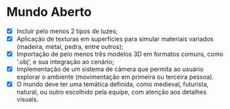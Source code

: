 # Mundo Aberto

- [x] Incluir pelo menos 2 tipos de luzes;
- [X] Aplicação de texturas em superfícies para simular materiais variados (madeira, metal, pedra, entre outros);
- [X] Importação de pelo menos três modelos 3D em formatos comuns, como ‘.obj‘, e sua integração ao cenário;
- [x] Implementação de um sistema de câmera que permita ao usuário explorar o ambiente (movimentação em primeira ou terceira pessoa).
- [X] O mundo deve ter uma temática definida, como medieval, futurista, natural, ou outro escolhido pela equipe, com atenção aos detalhes visuais.
